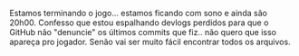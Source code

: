 Estamos terminando o jogo... estamos ficando com sono e ainda são 20h00. Confesso que estou espalhando devlogs perdidos para que o GitHub não "denuncie" os últimos commits que fiz.. não quero que isso apareça pro jogador. Senão vai ser muito fácil encontrar todos os arquivos.
